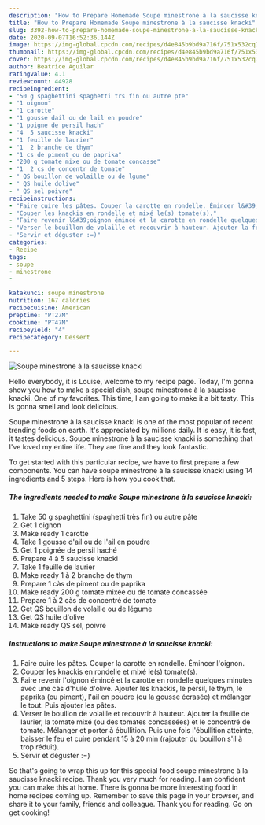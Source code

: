 ```yaml
---
description: "How to Prepare Homemade Soupe minestrone à la saucisse knacki"
title: "How to Prepare Homemade Soupe minestrone à la saucisse knacki"
slug: 3392-how-to-prepare-homemade-soupe-minestrone-a-la-saucisse-knacki
date: 2020-09-07T16:52:36.144Z
image: https://img-global.cpcdn.com/recipes/d4e845b9bd9a716f/751x532cq70/soupe-minestrone-a-la-saucisse-knacki-photo-principale-de-la-recette.jpg
thumbnail: https://img-global.cpcdn.com/recipes/d4e845b9bd9a716f/751x532cq70/soupe-minestrone-a-la-saucisse-knacki-photo-principale-de-la-recette.jpg
cover: https://img-global.cpcdn.com/recipes/d4e845b9bd9a716f/751x532cq70/soupe-minestrone-a-la-saucisse-knacki-photo-principale-de-la-recette.jpg
author: Beatrice Aguilar
ratingvalue: 4.1
reviewcount: 44928
recipeingredient:
- "50 g spaghettini spaghetti trs fin ou autre pte"
- "1 oignon"
- "1 carotte"
- "1 gousse dail ou de lail en poudre"
- "1 poigne de persil hach"
- "4  5 saucisse knacki"
- "1 feuille de laurier"
- "1  2 branche de thym"
- "1 cs de piment ou de paprika"
- "200 g tomate mixe ou de tomate concasse"
- "1  2 cs de concentr de tomate"
- " QS bouillon de volaille ou de lgume"
- " QS huile dolive"
- " QS sel poivre"
recipeinstructions:
- "Faire cuire les pâtes. Couper la carotte en rondelle. Émincer l&#39;oignon."
- "Couper les knackis en rondelle et mixé le(s) tomate(s)."
- "Faire revenir l&#39;oignon émincé et la carotte en rondelle quelques minutes avec une càs d&#39;huile d&#39;olive. Ajouter les knackis, le persil, le thym, le paprika (ou piment), l&#39;ail en poudre (ou la gousse écrasée) et mélanger le tout. Puis ajouter les pâtes."
- "Verser le bouillon de volaille et recouvrir à hauteur. Ajouter la feuille de laurier, la tomate mixé (ou des tomates concassées) et le concentré de tomate. Mélanger et porter à ébullition. Puis une fois l&#39;ébullition atteinte, baisser le feu et cuire pendant 15 à 20 min (rajouter du bouillon s&#39;il à trop réduit)."
- "Servir et déguster :=)"
categories:
- Recipe
tags:
- soupe
- minestrone
- 

katakunci: soupe minestrone  
nutrition: 167 calories
recipecuisine: American
preptime: "PT27M"
cooktime: "PT47M"
recipeyield: "4"
recipecategory: Dessert

---
```



![Soupe minestrone à la saucisse knacki](https://img-global.cpcdn.com/recipes/d4e845b9bd9a716f/751x532cq70/soupe-minestrone-a-la-saucisse-knacki-photo-principale-de-la-recette.jpg)

Hello everybody, it is Louise, welcome to my recipe page. Today, I'm gonna show you how to make a special dish, soupe minestrone à la saucisse knacki. One of my favorites. This time, I am going to make it a bit tasty. This is gonna smell and look delicious.



Soupe minestrone à la saucisse knacki is one of the most popular of recent trending foods on earth. It's appreciated by millions daily. It is easy, it is fast, it tastes delicious. Soupe minestrone à la saucisse knacki is something that I've loved my entire life. They are fine and they look fantastic.


To get started with this particular recipe, we have to first prepare a few components. You can have soupe minestrone à la saucisse knacki using 14 ingredients and 5 steps. Here is how you cook that.

<!--inarticleads1-->

##### The ingredients needed to make Soupe minestrone à la saucisse knacki:

1. Take 50 g spaghettini (spaghetti très fin) ou autre pâte
1. Get 1 oignon
1. Make ready 1 carotte
1. Take 1 gousse d&#39;ail ou de l&#39;ail en poudre
1. Get 1 poignée de persil haché
1. Prepare 4 à 5 saucisse knacki
1. Take 1 feuille de laurier
1. Make ready 1 à 2 branche de thym
1. Prepare 1 càs de piment ou de paprika
1. Make ready 200 g tomate mixée ou de tomate concassée
1. Prepare 1 à 2 càs de concentré de tomate
1. Get  QS bouillon de volaille ou de légume
1. Get  QS huile d&#39;olive
1. Make ready  QS sel, poivre




<!--inarticleads2-->

##### Instructions to make Soupe minestrone à la saucisse knacki:

1. Faire cuire les pâtes. Couper la carotte en rondelle. Émincer l&#39;oignon.
1. Couper les knackis en rondelle et mixé le(s) tomate(s).
1. Faire revenir l&#39;oignon émincé et la carotte en rondelle quelques minutes avec une càs d&#39;huile d&#39;olive. Ajouter les knackis, le persil, le thym, le paprika (ou piment), l&#39;ail en poudre (ou la gousse écrasée) et mélanger le tout. Puis ajouter les pâtes.
1. Verser le bouillon de volaille et recouvrir à hauteur. Ajouter la feuille de laurier, la tomate mixé (ou des tomates concassées) et le concentré de tomate. Mélanger et porter à ébullition. Puis une fois l&#39;ébullition atteinte, baisser le feu et cuire pendant 15 à 20 min (rajouter du bouillon s&#39;il à trop réduit).
1. Servir et déguster :=)




So that's going to wrap this up for this special food soupe minestrone à la saucisse knacki recipe. Thank you very much for reading. I am confident you can make this at home. There is gonna be more interesting food in home recipes coming up. Remember to save this page in your browser, and share it to your family, friends and colleague. Thank you for reading. Go on get cooking!
